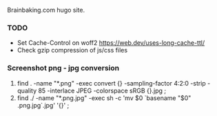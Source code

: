 Brainbaking.com hugo site.

### TODO

- Set Cache-Control on woff2 https://web.dev/uses-long-cache-ttl/
- Check gzip compression of js/css files

### Screenshot png - jpg conversion

1. find . -name "*.png" -exec convert {} -sampling-factor 4:2:0 -strip -quality 85 -interlace JPEG -colorspace sRGB {}.jpg \;
2. find ./ -name "*.png.jpg" -exec sh -c 'mv $0 `basename "$0" .png.jpg`.jpg' '{}' \;